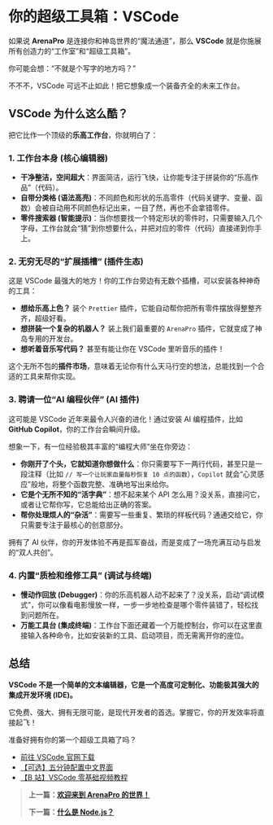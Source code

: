 # 你的超级工具箱：VSCode

如果说 **ArenaPro** 是连接你和神岛世界的“魔法通道”，那么 **VSCode** 就是你施展所有创造力的“工作室”和“超级工具箱”。

你可能会想：“不就是个写字的地方吗？”

不不不，VSCode 可远不止如此！把它想象成一个装备齐全的未来工作台。

## VSCode 为什么这么酷？

把它比作一个顶级的**乐高工作台**，你就明白了：

### 1. 工作台本身 (核心编辑器)

- **干净整洁，空间超大**：界面简洁，运行飞快，让你能专注于拼装你的“乐高作品”（代码）。
- **自带分类格 (语法高亮)**：不同颜色和形状的乐高零件（代码关键字、变量、函数）会被自动用不同颜色标记出来，一目了然，再也不会拿错零件。
- **零件搜索器 (智能提示)**：当你想要找一个特定形状的零件时，只需要输入几个字母，工作台就会“猜”到你想要什么，并把对应的零件（代码）直接递到你手上。

### 2. 无穷无尽的“扩展插槽” (插件生态)

这是 VSCode 最强大的地方！你的工作台旁边有无数个插槽，可以安装各种神奇的工具：

- **想给乐高上色？** 装个 `Prettier` 插件，它能自动帮你把所有零件摆放得整整齐齐，超级好看。
- **想拼装一个复杂的机器人？** 装上我们最重要的 `ArenaPro` 插件，它就变成了神岛专用的开发台。
- **想听着音乐写代码？** 甚至有能让你在 VSCode 里听音乐的插件！

这个无所不包的**插件市场**，意味着无论你有什么天马行空的想法，总能找到一个合适的工具来帮你实现。

### 3. 聘请一位“AI 编程伙伴” (AI 插件)

这可能是 VSCode 近年来最令人兴奋的进化！通过安装 AI 编程插件，比如 **GitHub Copilot**，你的工作台会瞬间升级。

想象一下，有一位经验极其丰富的“编程大师”坐在你旁边：

- **你刚开了个头，它就知道你想做什么**：你只需要写下一两行代码，甚至只是一段注释（比如 `// 写一个让玩家血量每秒恢复 10 点的函数`），`Copilot` 就会“心灵感应”般地，将整个函数完整、准确地写出来给你。
- **它是个无所不知的“活字典”**：想不起来某个 API 怎么用？没关系，直接问它，或者让它帮你写，它总能给出正确的答案。
- **帮你处理烦人的“杂活”**：需要写一些重复、繁琐的样板代码？通通交给它，你只需要专注于最核心的创意部分。

拥有了 AI 伙伴，你的开发体验不再是孤军奋战，而是变成了一场充满互动与启发的“双人共创”。

### 4. 内置“质检和维修工具” (调试与终端)

- **慢动作回放 (Debugger)**：你的乐高机器人动不起来了？没关系，启动“调试模式”，你可以像看电影慢放一样，一步一步地检查是哪个零件装错了，轻松找到问题所在。
- **万能工具台 (集成终端)**：工作台下面还藏着一个万能控制台，你可以在这里直接输入各种命令，比如安装新的工具、启动项目，而无需离开你的座位。

## 总结

**VSCode 不是一个简单的文本编辑器，它是一个高度可定制化、功能极其强大的集成开发环境 (IDE)。**

它免费、强大、拥有无限可能，是现代开发者的首选。掌握它，你的开发效率将直接起飞！

准备好拥有你的第一个超级工具箱了吗？

- [前往 VSCode 官网下载](https://code.visualstudio.com/Download)
- [【可选】五分钟配置中文界面](/bestPractices/chineseVSCode)
- [【B 站】VSCode 零基础视频教程](https://www.bilibili.com/video/BV1ty4y1S7mC)

> **上一篇：[欢迎来到 ArenaPro 的世界！](./WhatIsArenaPro.md)**
>
> **下一篇：[什么是 Node.js？](./WhatNodeJs.md)**
